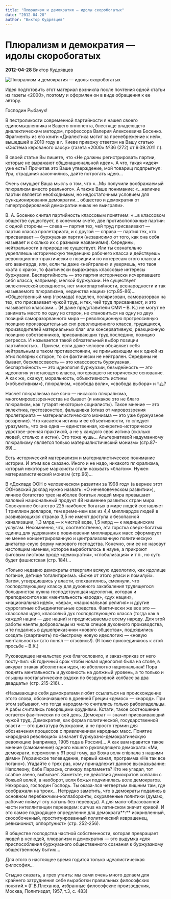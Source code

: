 ```yaml
---
title: "Плюрализм и демократия — идолы скоробогатых"
date: "2012-04-28"
author: "Виктор Кудрявцев"
---
```


# Плюрализм и демократия — идолы скоробогатых

**2012-04-28** Виктор Кудрявцев

![Плюрализм и демократия — идолы скоробогатых](http://img-2004-11.photosight.ru/09/669778.jpg)

Идея подготовить этот материал возникла после почтения одной статьи из газеты «2000», поэтому и оформлен он в виде обращения к ее автору.

Господин Рыбачук!

В пестроликости современной партийности я нашел своего единомышленника и Вашего оппонента, блестяще владеющего диалектическим методом, профессора Валерия Алексеевича Босенко. Фрагменты из его книги «Диалектика мстит за пренебрежение к ней», вышедшей в 2010 году в г. Киеве привожу ответом на Вашу статью «Система керованого хаосу» (газета «2000» №36 (272) от 9.09.2011 г.).

В своей статье Вы пишете, что «Не должны регистрировать партии, которые не выражают общенациональной идеи». А что, такая «идея» уже есть? Прочитав это Ваше утверждение, мой товарищ подпрыгнул: Ура, страдания закончились, дайте потрогать идею...

Очень смущает Ваша мысль о том, что «...Мы получили воображаемый плюрализм вместо реального». А также Ваше понимание: «...наличие партии является необходимым, но недостаточным условием для функционирования демократии... общество и демократия от гипертрофированой демократии никак не выиграли».

В. А. Босенко считал партийность классовым понятием: «...в классовом обществе существует, в конечном счете, две противоположные партии: с одной стороны — слева — партия тех, чей труд присваивают — партия класса пролетариата, и с другой — справа — партия тех, кто присваивает — буржуазная партия (независимо от того, как она себя называет и сколько их с разными названиями). Середины, нейтральности в природе не существует. Или ты сознательно укрепляешь историческую тенденцию рабочего класса и действуешь революционно-практически с позиции и по интересам этого класса и его авангарда, или, если ты даже «нейтрален» и уверяешь, что твоя «хата с краю», то фактически выражаешь классовые интересы буржуазии. Беспартийность — это партия исторически исчерпавшего себя класса, например, мелкой буржуазии. Не существует эклектической всеядности, нет многопартийности, всенародности и так называемого плюрализма, «единства нации» (стр.85-86)... «Общественный мир (громада) поделен, поляризован, саморазорван на тех, кто присваивает чужой труд, и тех, чей труд присваивают, и это называется классами... (И даже представители СМИ – В. К.) не могут не занимать место по одну из сторон, не становиться на одну из двух позиций саморазорванного мира — революционную прогрессивную позицию производительных сил революционного класса, трудящихся, производителей материальных благ или консервативную, реакционную позицию собственников, присваивающих труд последних, позицию регресса. И называется такой обязательный выбор позиции партийностью... Причем, если даже человек объявляет себя нейтральным в таком противостоянии, не примыкающим ни к одной из этих полярных сторон, то он фактически не нейтрален. Середины не бывает, бесклассовость — это классовость буржуазная, беспартийность — это идеология буржуазии, безыдейность — это идеология угнетающего класса, потерявшего историческое основание. А как же, скажут, моральность, объективность истины («объективизм»), плюрализм, «свобода воли», «свобода выбора» и т.д.?

Насчет плюрализма все ясно — никакого плюрализма, многомировоззренчества не бывает (и никакое это не благо плюрализм, как гутарят некоторые социалисты). Такое мнение — это эклектика, пустозвонство, фальшивка (отказ от мировоззрения пролетариата — материалистического монизма — это уже буржуазное воззрение). Что касается истины и ее объективности, то следует уразуметь, что она одна — единственная, конкретно-исторически удостове-ренная практикой, а не у каждого своя истина (сколько людей, столько и истин). Это тоже чушь... Альтернативой надуманному плюрализму является только материалистический монизм» (стр.87-89)...

Есть исторический материализм и материалистическое понимание истории. И этим все сказано. Иного и не надо, никакого плюрализма, который некоторые марксисты стали называть «благом». Нужен материалистический монизм (стр.96)...

В «Докладе ООН о человеческом развитии за 1998 год» (а вернее этот ООНовский доклад нужно назвать: «О нечеловеческом развитии»), личное богатство трех наиболее богатых людей мира превышает валовый национальный продукт 48 наименее развитых стран мира. Совокупное богатство 225 наиболее богатых в мире людей составляет 1 триллион долларов, тем време-нем как из 4,4 миллиардов людей в развивающихся странах 3,5 не имеют доступа к безопасной канализации, 1,3 млрд — к чистой воде, 1,5 млрд — к медицинским услугам. Несомненно, что, соответственно, эта горстка сверх-богатых единиц для удержания в повиновении миллиардных масс сформирует не менее концентрированную и централизованную политическую диктатор-скую форму мирового господства. Конечно, они ее не назовут настоящим именем, которое выработалось в науке, а прикроют фиговым листком вроде «демократия», «глобализация» и т.п., но суть будет фашистская (стр. 184)...

«Только недавно демократы отвергали всякую идеологию, как идолище поганое, детище тоталитаризма. «Боже от этого упаси и помилуй». Затем, утвердившись у власти, спохватились, смекнули, что господствующему классу для духовного закабаления трудящегося большинства нужна господствующая идеология, которая и преподносится как «ментальность народа», «дух нации», «национальная идея», «вера», «национальная религия» и другие суррогатные объединительные средства. Фактически же все это — классовая идея, классовый дух господствующего класса (тогда как в каждой нации — две нации) и предписываемые всему народу. Для этой работы наняты добровольцы из числа спецов духовного производства, и те подались в душеприказчики «нового общества», подрядились создать (сварганить) по-быстрому новую идеологию — «новую ментальность» (кто понял — отзовись!). (Я тоже присоединяюсь к этой просьбе – В.К.)

Руководящее начальство уже благословило, и заказ-приказ от него посту-пил: «В годичный срок чтобы новая идеология была на столе, в аккурат этакая абсолютная идея, но абсолютно национальная! Пора поднять ментальность и духовность на должный уровень, а то только и слышны ностальгические вздохи по бездуховной колбасе за два двадцать» (стр. 215-216)...

«Называющие себя демократами любят ссылаться на происхождение этого слова, обозначавшего в древней Греции «демос» — «народ». При этом забывают, что тогда народом-то считались только рабовладельцы. А рабы считались говорящими орудиями. Кстати, такое соотношение остается фак-тически по сей день. Демократ — значит присваивающий чужой труд. Демократия, как форма политической, государственной власти — это диктатура буржуазии, а не просто термин для обозначения процессов с привлечением народных масс. Понятие «народная революция» означает буржуазно-демократическую революцию (например, 1905 года в России)... А как вам нравится такое мнение (самомнение) одного нашего руководящего демократа: «Ми, демократи, перемогли у 91 році тому, що Божа воля співпала з нашими діями» (Украинское телевидение, первый канал, программа «Не так все погано»). Угадайте с трех раз, кому принадлежит данное высказывание: Наполеону, бабе Параске, спикеру парламента? Кто не угадал, тот слабое звено, выбывает. Заметьте, не действия демократов совпали с божьей волей, а наоборот, воля божья подчинилась воле демократов. Нехорошо, господин Господь. Ты оказа-лся четвертым лишним там, где соображали на троих... Нетрудно заметить, что в демократы подались в основном перебежчики-коллаборанты, скурвленные политики (думаю, рабочие поймут эту латынь без перевода). А для мало-образованной части интеллигенции переведем: curvus на латинском значит кривой. И это самое подходящее определение для демократа**:** искривленный, скособоченный, проституированный политический извращенец, ревизионист, оппортунист» (стр. 252-256).

В обществе господства частной собственности, которая превращает людей в нелюдей, плюрализм и демократия — это выдумка «для приспособления буржуазного общественного сознания к буржуазному общественному бытию...

Для этого в настоящее время годится только идеалистическая философия...

Стыдно сказать, а грех утаить: мы сами очень много делаем для крайнего затруднения себе выработки правильных философских понятий.» (Г.В.Плеханов, избранные философские произведения, Москва, Политиздат, 1957, т.3, с. 483)